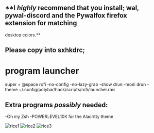 ## **I _highly_ recommend that you install; wal, pywal-discord and the Pywalfox firefox extension for matching
desktop colors.**

## Please copy into sxhkdrc;
# program launcher
super + @space
   rofi -no-config -no-lazy-grab -show drun -modi drun -theme ~/.config/polybar/hack/scripts/rofi/launcher.rasi

## Extra programs _possibly_ needed:
-Oh my Zsh
-POWERLEVEL10K for the Alacritty theme

![rice1](https://user-images.githubusercontent.com/45978346/132001152-8ab3f0a0-147a-4b00-b810-128823ed2f75.png)
![rice2](https://user-images.githubusercontent.com/45978346/132001166-376ea1e2-2eef-4c44-8481-99d4333fcaf3.png)
![rice3](https://user-images.githubusercontent.com/45978346/132001172-9025cf62-8674-4b70-9508-b335358c447e.png)
